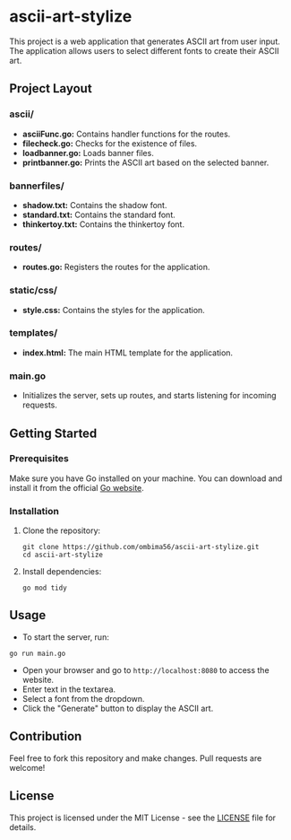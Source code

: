 # ascii-art-stylize

This project is a web application that generates ASCII art from user input. The application allows users to select different fonts to create their ASCII art.

## Project Layout
### ascii/

-    **asciiFunc.go:** Contains handler functions for the routes.
-    **filecheck.go:** Checks for the existence of files.
-    **loadbanner.go:** Loads banner files.
-    **printbanner.go:** Prints the ASCII art based on the selected banner.

### bannerfiles/

-    **shadow.txt:** Contains the shadow font.
-    **standard.txt:** Contains the standard font.
-    **thinkertoy.txt:** Contains the thinkertoy font.

### routes/

-    **routes.go:** Registers the routes for the application.

### static/css/

-    **style.css:** Contains the styles for the application.

### templates/

-    **index.html:** The main HTML template for the application.

### main.go

* Initializes the server, sets up routes, and starts listening for incoming requests.


## Getting Started

### Prerequisites

Make sure you have Go installed on your machine. You can download and install it from the official [Go website](https://golang.org/dl/).

### Installation

1. Clone the repository:
    ```
    git clone https://github.com/ombima56/ascii-art-stylize.git
    cd ascii-art-stylize
    ```

2. Install dependencies:
    ```
    go mod tidy
    ```


## Usage

- To start the server, run:
 ```
 go run main.go
 ```
- Open your browser and go to `http://localhost:8080` to access the website.
- Enter text in the textarea.
- Select a font from the dropdown.
- Click the "Generate" button to display the ASCII art.

## Contribution

Feel free to fork this repository and make changes. Pull requests are welcome!
## License

This project is licensed under the MIT License - see the [LICENSE](./LICENSE) file for details.